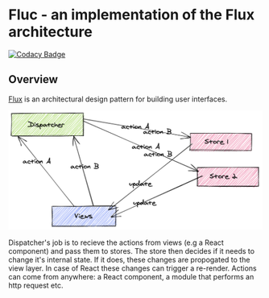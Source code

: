 # Fluc - an implementation of the Flux architecture

[![Codacy Badge](https://api.codacy.com/project/badge/Grade/4d0cb162cebf40138c9e769fd7ab8ebf)](https://app.codacy.com/manual/soniravi829/fluc?utm_source=github.com&utm_medium=referral&utm_content=Infi-Knight/fluc&utm_campaign=Badge_Grade_Dashboard)

## Overview

[Flux](http://facebook.github.io/flux/) is an architectural design pattern for building user interfaces.

![flux_architecture.png](./flux_architecture.png)

Dispatcher's job is to recieve the actions from views (e.g a React component) and pass them to stores. The store then decides if it needs to change it's internal state. If it does, these changes are propogated to the view layer. In case of React these changes can trigger a re-render. Actions can come from anywhere: a React component, a module that performs an http request etc.
